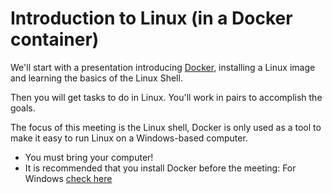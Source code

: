 # Introduction to Linux (in a Docker container)

We'll start with a presentation introducing [Docker](https://www.docker.com/),
installing a Linux image and learning the basics of the Linux Shell.

Then you will get tasks to do in Linux. You'll work in pairs to accomplish the goals.

The focus of this meeting is the Linux shell, Docker is only used as a tool to make it easy to run Linux on a Windows-based computer.

* You must bring your computer!
* It is recommended that you install Docker before the meeting: For Windows [check here](https://docs.docker.com/docker-for-windows/install/)

